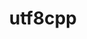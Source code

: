 ---
title: "utf8cpp"
layout: cache
categories: [package, v0.22.5]
meta: {"compilers": ["msvc@=19.39.33523"], "num_specs": 1, "num_specs_by_stack": {"root": 1, "windows-vis": 1}, "oss": ["windows10.0.20348"], "platforms": ["windows"], "stacks": ["root", "windows-vis"], "targets": ["x86_64"], "versions": ["2.3.4"]}
spec_details: [{"compiler": "msvc@=19.39.33523", "hash": "xu45w5gxasxoiqdkrrs6s2eow34ddz5v", "os": "windows10.0.20348", "platform": "windows", "size": "-", "stacks": ["root", "windows-vis"], "tarball": "https://binaries.spack.io/v0.22.5/build_cache/windows-windows10.0.20348-x86_64/msvc-19.39.33523/utf8cpp-2.3.4/windows-windows10.0.20348-x86_64-msvc-19.39.33523-utf8cpp-2.3.4-xu45w5gxasxoiqdkrrs6s2eow34ddz5v.spack", "target": "x86_64", "variants": ["build_system=generic"], "versions": ["2.3.4"]}]
---